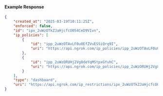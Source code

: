 <!-- Code generated for API Clients. DO NOT EDIT. -->

#### Example Response

```json
{
	"created_at": "2025-03-19T10:11:25Z",
	"enforced": false,
	"id": "ipx_2uWzOTkZJaHjcfcO054CeD9VIvn",
	"ip_policies": [
		{
			"id": "ipp_2uWzOTAvLF0u0EfZVuESSiQrq9I",
			"uri": "https://api.ngrok.com/ip_policies/ipp_2uWzOTAvLF0u0EfZVuESSiQrq9I"
		},
		{
			"id": "ipp_2uWzORUHj2Vg8deYqMStpxGYuhC",
			"uri": "https://api.ngrok.com/ip_policies/ipp_2uWzORUHj2Vg8deYqMStpxGYuhC"
		}
	],
	"type": "dashboard",
	"uri": "https://api.ngrok.com/ip_restrictions/ipx_2uWzOTkZJaHjcfcO054CeD9VIvn"
}
```
